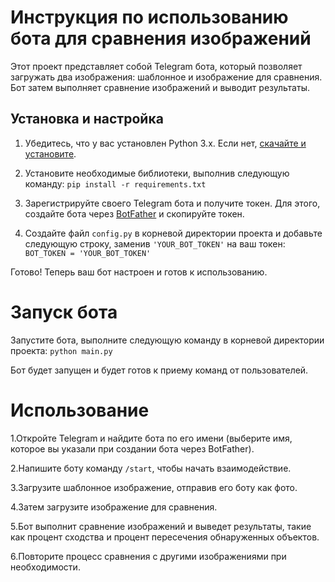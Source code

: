# Инструкция по использованию бота для сравнения изображений

Этот проект представляет собой Telegram бота, который позволяет загружать два изображения: шаблонное и изображение для сравнения. Бот затем выполняет сравнение изображений и выводит результаты.

## Установка и настройка

1. Убедитесь, что у вас установлен Python 3.x. Если нет, [скачайте и установите](https://www.python.org/downloads/).

2. Установите необходимые библиотеки, выполнив следующую команду:
```pip install -r requirements.txt```

3. Зарегистрируйте своего Telegram бота и получите токен. Для этого, создайте бота через [BotFather](https://core.telegram.org/bots#botfather) и скопируйте токен.

4. Создайте файл `config.py` в корневой директории проекта и добавьте следующую строку, заменив `'YOUR_BOT_TOKEN'` на ваш токен:
```BOT_TOKEN = 'YOUR_BOT_TOKEN'```

Готово! Теперь ваш бот настроен и готов к использованию.

# Запуск бота

Запустите бота, выполните следующую команду в корневой директории проекта:
```python main.py```

Бот будет запущен и будет готов к приему команд от пользователей.

# Использование

1.Откройте Telegram и найдите бота по его имени (выберите имя, которое вы указали при создании бота через BotFather).

2.Напишите боту команду `/start`, чтобы начать взаимодействие.

3.Загрузите шаблонное изображение, отправив его боту как фото.

4.Затем загрузите изображение для сравнения.

5.Бот выполнит сравнение изображений и выведет результаты, такие как процент сходства и процент пересечения обнаруженных объектов.

6.Повторите процесс сравнения с другими изображениями при необходимости.
